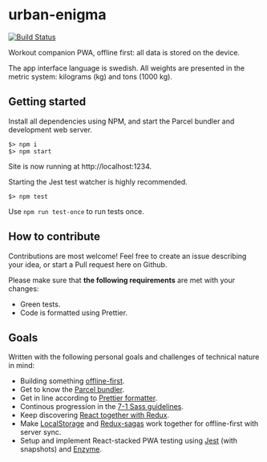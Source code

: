 # urban-enigma

[![Build Status](https://travis-ci.org/madr/urban-enigma.svg?branch=master)](https://travis-ci.org/madr/urban-enigma)

Workout companion PWA, offline first: all data is stored on the
device.

The app interface language is swedish. All weights are presented in
the metric system: kilograms (kg) and tons (1000 kg).

## Getting started

Install all dependencies using NPM, and start the Parcel bundler and
development web server.

    $> npm i
    $> npm start

Site is now running at http://localhost:1234.

Starting the Jest test watcher is highly recommended.

    $> npm test

Use `npm run test-once` to run tests once.

## How to contribute

Contributions are most welcome! Feel free to create an issue 
describing your idea, or start a Pull request here on Github.

Please make sure that **the following requirements** are met
with your changes:

 * Green tests.
 * Code is formatted using Prettier.

## Goals

Written with the following personal goals and challenges of technical
nature in mind:

- Building something [offline-first][1].
- Get to know the [Parcel bundler][2].
- Get in line according to [Prettier formatter][3].
- Continous progression in the [7-1 Sass guidelines][4].
- Keep discovering [React together with Redux][5].
- Make [LocalStorage][6] and [Redux-sagas][7] work together for
  offline-first with server sync.
- Setup and implement React-stacked PWA testing using [Jest][8]
  (with snapshots) and [Enzyme][9].

[1]: http://offlinefirst.org/
[2]: https://parceljs.org/
[3]: https://prettier.io/
[4]: https://sass-guidelin.es/
[5]: https://redux.js.org/basics/usage-with-react
[6]: https://developer.mozilla.org/en-US/docs/Web/API/Window/localStorage
[7]: https://redux-saga.js.org/
[8]: https://jestjs.io
[9]: https://airbnb.io/enzyme/
